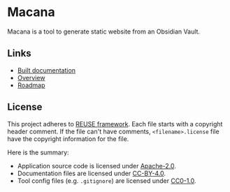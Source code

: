 <!--
SPDX-FileCopyrightText: 2024 Shota FUJI <pockawoooh@gmail.com>

SPDX-License-Identifier: CC-BY-4.0
-->

# Macana

Macana is a tool to generate static website from an Obsidian Vault.

## Links

- [Built documentation](https://pocka.github.io/macana/en/Overview/)
- [Overview](./docs/en/Overview.md)
- [Roadmap](./docs/en/Roadmap.md)

## License

This project adheres to [REUSE framework](https://reuse.software/).
Each file starts with a copyright header comment.
If the file can't have comments, `<filename>.license` file have the copyright information for the file.

Here is the summary:

- Application source code is licensed under [Apache-2.0](./LICENSES/Apache-2.0.txt).
- Documentation files are licensed under [CC-BY-4.0](./LICENSES/CC-BY-4.0.txt).
- Tool config files (e.g. `.gitignore`) are licensed under [CC0-1.0](./LICENSES/CC0-1.0.txt).
